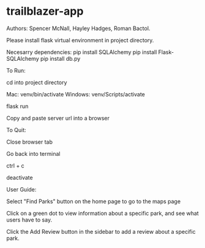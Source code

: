 # trailblazer-app

Authors: Spencer McNall, Hayley Hadges, Roman Bactol.

Please install flask virtual environment in project directory.

Necesarry dependencies:
    pip install SQLAlchemy
    pip install Flask-SQLAlchemy
    pip install db.py

To Run:

cd into project directory

Mac: venv/bin/activate
Windows: venv/Scripts/activate

flask run

Copy and paste server url into a browser


To Quit:

Close browser tab

Go back into terminal

ctrl + c

deactivate

User Guide:

Select "Find Parks" button on the home page to go to the maps page

Click on a green dot to view information about a specific park, and see what users have to say.

Click the Add Review button in the sidebar to add a review about a specific park.